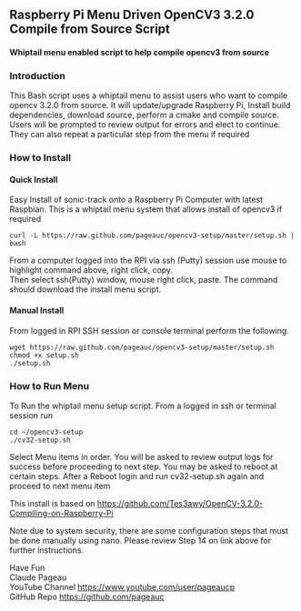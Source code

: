## Raspberry Pi Menu Driven OpenCV3 3.2.0 Compile from Source Script
#### Whiptail menu enabled script to help compile opencv3 from source  

### Introduction
This Bash script uses a whiptail menu to assist users who want to compile opencv 3.2.0 from source.
It will update/upgrade Raspberry Pi, Install build dependencies, download source, perform a cmake and compile source.
Users will be prompted to review output for errors and elect to continue.  They can also repeat a particular step from
the menu if required

### How to Install

#### Quick Install   
Easy Install of sonic-track onto a Raspberry Pi Computer with latest Raspbian.
This is a whiptail menu system that allows install of opencv3 if required 

    curl -L https://raw.github.com/pageauc/opencv3-setup/master/setup.sh | bash

From a computer logged into the RPI via ssh (Putty) session use mouse to highlight command above, right click, copy.  
Then select ssh(Putty) window, mouse right click, paste.  The command should 
download the install menu script.

#### Manual Install   
From logged in RPI SSH session or console terminal perform the following.

    wget https://raw.github.com/pageauc/opencv3-setup/master/setup.sh
    chmod +x setup.sh
    ./setup.sh

### How to Run Menu

To Run the whiptail menu setup script.  From a logged in ssh or terminal session run

    cd ~/opencv3-setup
    ./cv32-setup.sh    

Select Menu items in order. You will be asked to review output logs for success before proceeding to next step.
You may be asked to reboot at certain steps. After a Reboot login and run cv32-setup.sh again 
and proceed to next menu item 

This install is based on https://github.com/Tes3awy/OpenCV-3.2.0-Compiling-on-Raspberry-Pi    

Note due to system security, there are some configuration steps that must be done manually using nano.
Please review Step 14 on link above for further instructions.
    
Have Fun   
Claude Pageau    
YouTube Channel https://www.youtube.com/user/pageaucp   
GitHub Repo https://github.com/pageauc

